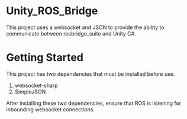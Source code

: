 # Unity_ROS_Bridge
This project uses a websocket and JSON to provide the ability to communicate between rosbridge_suite and Unity C#.

# Getting Started
This project has two dependencies that must be installed before use. 
1. websocket-sharp
2. SimpleJSON

After installing these two dependencies, ensure that ROS is listening for inbounding websocket connections.
